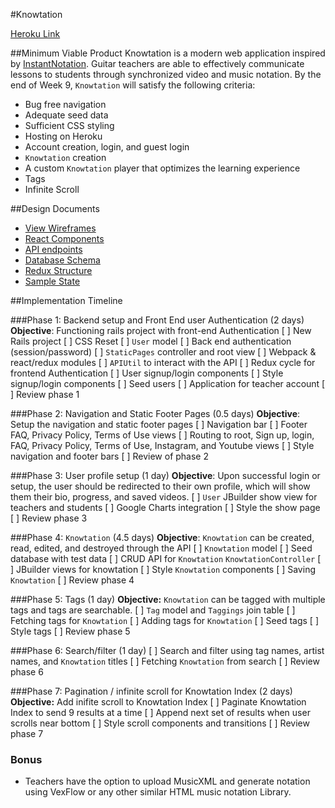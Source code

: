 #Knowtation

[Heroku Link](http://heroku.com)

##Minimum Viable Product
Knowtation is a modern web application inspired by [InstantNotation](http://instantnotation.com). Guitar teachers are able to effectively communicate lessons to students through synchronized video and music notation. By the end of Week 9, `Knowtation` will satisfy the following criteria:

  * Bug free navigation
  * Adequate seed data
  * Sufficient CSS styling
  * Hosting on Heroku
  * Account creation, login, and guest login
  * `Knowtation` creation
  * A custom `Knowtation` player that optimizes the learning experience
  * Tags
  * Infinite Scroll

##Design Documents
  * [View Wireframes](./wireframes/)
  * [React Components](./component-heirarchy.md)
  * [API endpoints](./api-endpoints.md)
  * [Database Schema](./schema.md)
  * [Redux Structure](./redux-structure.md)
  * [Sample State](./sample-state.md)

##Implementation Timeline

###Phase 1: Backend setup and Front End user Authentication (2 days)
**Objective**: Functioning rails project with front-end Authentication
  [ ] New Rails project
  [ ] CSS Reset
  [ ] `User` model
  [ ] Back end authentication (session/password)
  [ ] `StaticPages` controller and root view
  [ ] Webpack & react/redux modules
  [ ] `APIUtil` to interact with the API
  [ ] Redux cycle for frontend Authentication
  [ ] User signup/login components
  [ ] Style signup/login components
  [ ] Seed users
  [ ] Application for teacher account
  [ ] Review phase 1

###Phase 2: Navigation and Static Footer Pages (0.5 days)
**Objective**: Setup the navigation and static footer pages
  [ ] Navigation bar
  [ ] Footer FAQ, Privacy Policy, Terms of Use views
  [ ] Routing to root, Sign up, login, FAQ, Privacy Policy, Terms of Use, Instagram, and Youtube views
  [ ] Style navigation and footer bars
  [ ] Review of phase 2

###Phase 3: User profile setup (1 day)
**Objective**: Upon successful login or setup, the user should be redirected to their own profile, which will show them their bio, progress, and saved videos.
  [ ] `User` JBuilder show view for teachers and students
  [ ] Google Charts integration
  [ ] Style the show page
  [ ] Review phase 3

###Phase 4: `Knowtation` (4.5 days)
**Objective**: `Knowtation` can be created, read, edited, and destroyed through the API
  [ ] `Knowtation` model
  [ ] Seed database with test data
  [ ] CRUD API for `Knowtation` `KnowtationController`
  [ ] JBuilder views for knowtation
  [ ] Style `Knowtation` components
  [ ] Saving `Knowtation`
  [ ] Review phase 4

###Phase 5: Tags (1 day)
**Objective:** `Knowtation` can be tagged with multiple tags and tags are searchable.
  [ ] `Tag` model and `Taggings` join table
  [ ] Fetching tags for `Knowtation`
  [ ] Adding tags for `Knowtation`
  [ ] Seed tags
  [ ] Style tags
  [ ] Review phase 5

###Phase 6: Search/filter (1 day)
  [ ] Search and filter using tag names, artist names, and `Knowtation` titles
  [ ] Fetching `Knowtation` from search
  [ ] Review phase 6

###Phase 7: Pagination / infinite scroll for Knowtation Index (2 days)
**Objective:** Add inifite scroll to Knowtation Index
  [ ] Paginate Knowtation Index to send 9 results at a time
  [ ] Append next set of results when user scrolls near bottom
  [ ] Style scroll components and transitions
  [ ] Review phase 7

### Bonus
  * Teachers have the option to upload MusicXML and generate notation using VexFlow or any other similar HTML music notation Library.
